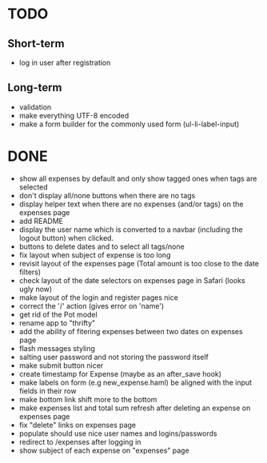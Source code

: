 # TODO

## Short-term

* log in user after registration

## Long-term

* validation
* make everything UTF-8 encoded
* make a form builder for the commonly used form (ul-li-label-input)

# DONE

* show all expenses by default and only show tagged ones when tags are selected
* don't display all/none buttons when there are no tags
* display helper text when there are no expenses (and/or tags) on the expenses page
* add README
* display the user name which is converted to a navbar (including the logout button) when clicked.
* buttons to delete dates and to select all tags/none
* fix layout when subject of expense is too long
* revisit layout of the expenses page (Total amount is too close to the date filters)
* check layout of the date selectors on expenses page in Safari (looks ugly now)
* make layout of the login and register pages nice
* correct the '/' action (gives error on 'name')
* get rid of the Pot model
* rename app to "thrifty"
* add the ability of fitering expenses between two dates on expenses page
* flash messages styling
* salting user password and not storing the password itself
* make submit button nicer
* create timestamp for Expense (maybe as an after_save hook)
* make labels on form (e.g new_expense.haml) be aligned with the input fields in their row
* make bottom link shift more to the bottom
* make expenses list and total sum refresh after deleting an expense on expenses page
* fix "delete" links on expenses page
* populate should use nice user names and logins/passwords
* redirect to /expenses after logging in
* show subject of each expense on "expenses" page


